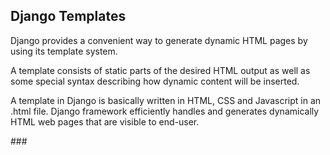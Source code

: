 ## Django Templates
<p>Django provides a convenient way to generate dynamic HTML pages by using its template system.</p>

<p>A template consists of static parts of the desired HTML output as well as some special syntax describing how dynamic content will be inserted.</p>

<p>A template in Django is basically written in HTML, CSS and Javascript in an .html file. Django framework efficiently handles and generates dynamically HTML web pages that are visible to end-user.</p>
###


